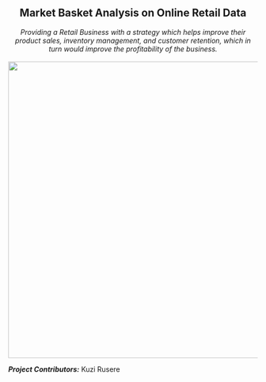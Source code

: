 ## <center> **Market Basket Analysis on Online Retail Data** 
<center><em>Providing a Retail Business with a strategy which helps improve their product sales, inventory management, and customer retention, which in turn would improve the profitability of the business.</em></center>
<br>
<center><img src="https://github.com/kkrusere/Market-Basket-Analysis-on-the-Online-Retail-Data/blob/main/Assets/MBA.jpg?raw=1" width=600/></center>

***Project Contributors:*** Kuzi Rusere<br>
